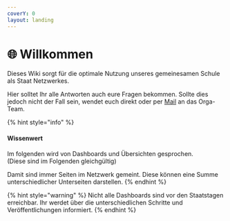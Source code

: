 ```yaml
---
coverY: 0
layout: landing
---
```


# 🌐 Willkommen

Dieses Wiki sorgt für die optimale Nutzung unseres gemeinesamen Schule als Staat Netzwerkes.

Hier solltet Ihr alle Antworten auch eure Fragen bekommen. Sollte dies jedoch nicht der Fall sein, wendet euch direkt oder per [Mail](mailto:) an das Orga-Team.

{% hint style="info" %}
#### Wissenwert

Im folgenden wird von Dashboards und Übersichten gesprochen.\
(Diese sind im Folgenden gleichgültig)

Damit sind immer Seiten im Netzwerk gemeint. Diese können eine Summe unterschiedlicher Unterseiten darstellen.
{% endhint %}

{% hint style="warning" %}
Nicht alle Dashboards sind vor den Staatstagen erreichbar. Ihr werdet über die unterschiedlichen Schritte und Veröffentlichungen informiert.
{% endhint %}
